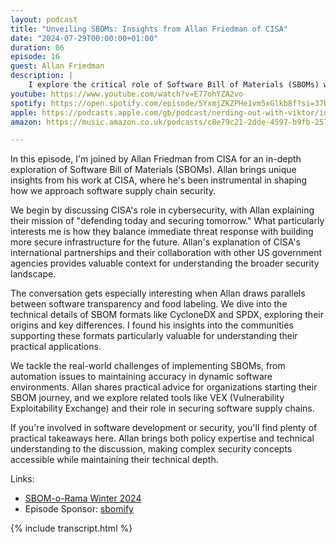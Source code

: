```yaml
---
layout: podcast
title: "Unveiling SBOMs: Insights from Allan Friedman of CISA"
date: "2024-07-29T00:00:00+01:00"
duration: 86
episode: 16
guest: Allan Friedman
description: |
    I explore the critical role of Software Bill of Materials (SBOMs) with Allan Friedman from CISA, diving into how these tools are reshaping software supply chain security. We discuss everything from practical implementation challenges to their impact on international policy, offering insights for developers and security professionals alike.
youtube: https://www.youtube.com/watch?v=E77ohYZA2vo
spotify: https://open.spotify.com/episode/5YxmjZKZPHe1vm5xGlkb8f?si=37bcae01b6164c3b
apple: https://podcasts.apple.com/gb/podcast/nerding-out-with-viktor/id1722663295?i=1000663625721
amazon: https://music.amazon.co.uk/podcasts/c8e79c21-2dde-4597-b9fb-257ecbc2bf29/episodes/6dec5f6b-e4e6-4a11-9c99-5d2a0ed6aa5a/nerding-out-with-viktor-sboms-and-cybersecurity-a-deep-dive-with-allan-friedman

---
```


In this episode, I'm joined by Allan Friedman from CISA for an in-depth exploration of Software Bill of Materials (SBOMs). Allan brings unique insights from his work at CISA, where he's been instrumental in shaping how we approach software supply chain security.

We begin by discussing CISA's role in cybersecurity, with Allan explaining their mission of "defending today and securing tomorrow." What particularly interests me is how they balance immediate threat response with building more secure infrastructure for the future. Allan's explanation of CISA's international partnerships and their collaboration with other US government agencies provides valuable context for understanding the broader security landscape.

The conversation gets especially interesting when Allan draws parallels between software transparency and food labeling. We dive into the technical details of SBOM formats like CycloneDX and SPDX, exploring their origins and key differences. I found his insights into the communities supporting these formats particularly valuable for understanding their practical applications.

We tackle the real-world challenges of implementing SBOMs, from automation issues to maintaining accuracy in dynamic software environments. Allan shares practical advice for organizations starting their SBOM journey, and we explore related tools like VEX (Vulnerability Exploitability Exchange) and their role in securing software supply chains.

If you're involved in software development or security, you'll find plenty of practical takeaways here. Allan brings both policy expertise and technical understanding to the discussion, making complex security concepts accessible while maintaining their technical depth.

Links:

* [SBOM-o-Rama Winter 2024](https://www.cisa.gov/news-events/events/sbom-rama-winter-2024)
* Episode Sponsor: [sbomify](https://sbomify.com)

{% include transcript.html %}

